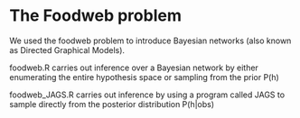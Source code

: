 # The Foodweb problem

We used the foodweb problem to introduce Bayesian networks (also known as Directed Graphical Models).

foodweb.R carries out inference over a Bayesian network by either enumerating the entire hypothesis space or sampling from the prior P(h)

foodweb_JAGS.R carries out inference by using a program called JAGS to sample directly from the posterior distribution P(h|obs)




